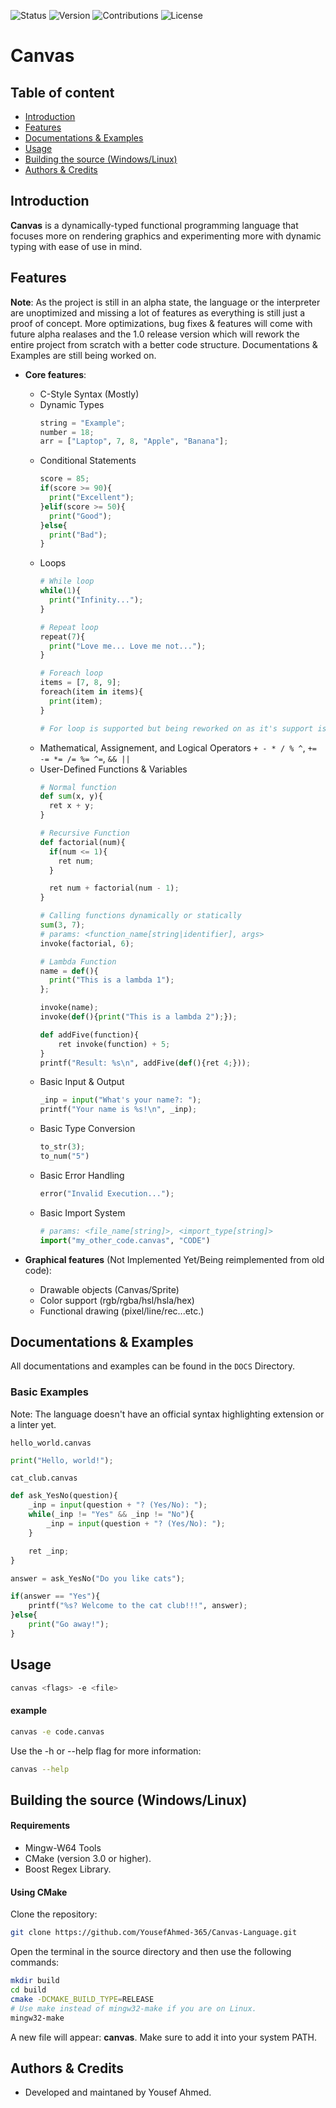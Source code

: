 ![Status](https://img.shields.io/badge/Status-Alpha-orange) ![Version](https://img.shields.io/badge/Version-v0.1-orange) ![Contributions](https://img.shields.io/badge/Contributions-Welcome-brightgreen) ![License](https://img.shields.io/badge/License-MIT-blue)

# Canvas

## Table of content
- [Introduction](#section_1)
- [Features](#section_2)
- [Documentations & Examples](#section_3)
- [Usage](#section_4)
- [Building the source (Windows/Linux)](#section_5)
- [Authors & Credits](#section_6)

<a id="section_1"></a>
## Introduction
**Canvas** is a dynamically-typed functional programming language that focuses more on rendering graphics and experimenting more with dynamic typing with ease of use in mind.

<a id="section_2"></a>
## Features
**Note**: As the project is still in an alpha state, the language or the interpreter are unoptimized and missing a lot of features as everything is still just a proof of concept. More optimizations, bug fixes & features will come with future alpha realases and the 1.0 release version which will rework the entire project from scratch with a better code structure. Documentations & Examples are still being worked on.

- **Core features**:
  - C-Style Syntax (Mostly)
  - Dynamic Types
    ```python
    string = "Example";
    number = 18;
    arr = ["Laptop", 7, 8, "Apple", "Banana"];
    ```
  - Conditional Statements
    ```python
    score = 85;
    if(score >= 90){
      print("Excellent");
    }elif(score >= 50){
      print("Good");
    }else{
      print("Bad");
    }
    ```
  - Loops
    ```python
    # While loop
    while(1){
      print("Infinity...");
    }

    # Repeat loop
    repeat(7){
      print("Love me... Love me not...");
    }

    # Foreach loop
    items = [7, 8, 9];
    foreach(item in items){
      print(item);
    }

    # For loop is supported but being reworked on as it's support is limited by the parser.
    ```
  - Mathematical, Assignement, and Logical Operators
    `+ - * / % ^`, `+= -= *= /= %= ^=`, `&& ||`
  - User-Defined Functions & Variables
    ```python
    # Normal function
    def sum(x, y){
      ret x + y;
    }

    # Recursive Function
    def factorial(num){
      if(num <= 1){
        ret num;
      }

      ret num + factorial(num - 1);
    }

    # Calling functions dynamically or statically
    sum(3, 7);
    # params: <function_name[string|identifier], args>
    invoke(factorial, 6);

    # Lambda Function
    name = def(){
      print("This is a lambda 1");
    };

    invoke(name);
    invoke(def(){print("This is a lambda 2");});
    
    def addFive(function){
        ret invoke(function) + 5;
    }
    printf("Result: %s\n", addFive(def(){ret 4;}));
    ```
  - Basic Input & Output
    ```python
    _inp = input("What's your name?: ");
    printf("Your name is %s!\n", _inp);
    ```
  - Basic Type Conversion
    ```python
    to_str(3);
    to_num("5")
    ```
  - Basic Error Handling
    ```python
    error("Invalid Execution...");
    ```
  - Basic Import System
    ```python
    # params: <file_name[string]>, <import_type[string]>
    import("my_other_code.canvas", "CODE")
    ```

- **Graphical features** (Not Implemented Yet/Being reimplemented from old code):
  - Drawable objects (Canvas/Sprite)
  - Color support (rgb/rgba/hsl/hsla/hex)
  - Functional drawing (pixel/line/rec...etc.)

<a id="section_3"></a>
## Documentations & Examples
All documentations and examples can be found in the `DOCS` Directory.

### Basic Examples
Note: The language doesn't have an official syntax highlighting extension or a linter yet. 

`hello_world.canvas`
```python
print("Hello, world!");
```

`cat_club.canvas`
``` python
def ask_YesNo(question){
    _inp = input(question + "? (Yes/No): ");
    while(_inp != "Yes" && _inp != "No"){
        _inp = input(question + "? (Yes/No): ");
    } 

    ret _inp;
}

answer = ask_YesNo("Do you like cats");

if(answer == "Yes"){
    printf("%s? Welcome to the cat club!!!", answer);
}else{
    print("Go away!");
}
```

<a id="section_4"></a>
## Usage
```bash
canvas <flags> -e <file>
```

#### example
```bash
canvas -e code.canvas
```
Use the -h or --help flag for more information:
```bash
canvas --help
```

<a id="section_5"></a>
## Building the source (Windows/Linux)
#### Requirements
- Mingw-W64 Tools
- CMake (version 3.0 or higher).
- Boost Regex Library.

#### Using CMake

Clone the repository:
```bash
git clone https://github.com/YousefAhmed-365/Canvas-Language.git
```

Open the terminal in the source directory and then use the following commands:
```bash
mkdir build
cd build
cmake -DCMAKE_BUILD_TYPE=RELEASE
# Use make instead of mingw32-make if you are on Linux.
mingw32-make
```
A new file will appear: **canvas**. Make sure to add it into your system PATH.

<a id="section_6"></a>
## Authors & Credits
- Developed and maintaned by Yousef Ahmed.
